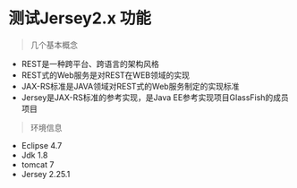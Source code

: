 # 测试Jersey2.x 功能
> 几个基本概念
- REST是一种跨平台、跨语言的架构风格
- REST式的Web服务是对REST在WEB领域的实现
- JAX-RS标准是JAVA领域对REST式的Web服务制定的实现标准
- Jersey是JAX-RS标准的参考实现，是Java EE参考实现项目GlassFish的成员项目

> 环境信息
- Eclipse 4.7
- Jdk 1.8
- tomcat 7
- Jersey 2.25.1
